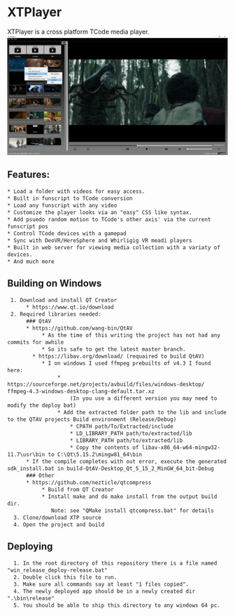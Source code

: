 # XTPlayer
XTPlayer is a cross platform TCode media player. 
![Main window](/main.jpg)

## Features: 
    * Load a folder with videos for easy access.
    * Built in funscript to TCode conversion
    * Load any funscript with any video
    * Customize the player looks via an "easy" CSS like syntax.
    * Add psuedo random motion to TCode's other axis' via the current funscript pos
    * Control TCode devices with a gamepad
    * Sync with DeoVR/HereSphere and Whirligig VR meadi players
    * Built in web server for viewing media collection with a variaty of devices.
    * And much more


## Building on Windows
     1. Download and install QT Creator
          * https://www.qt.io/download
     2. Required libraries needed:
          ### QtAV
          * https://github.com/wang-bin/QtAV
               * As the time of this writing the project has not had any commits for awhile
               * So its safe to get the latest master branch.
            * https://libav.org/download/ (requaired to build QtAV)
               * I on windows I used ffmpeg prebuilts of v4.3 I found here: 
                    * https://sourceforge.net/projects/avbuild/files/windows-desktop/ ffmpeg-4.3-windows-desktop-clang-default.tar.xz
                        (In you use a different version you may need to modify the deploy bat)
                    * Add the extracted folder path to the lib and include to the QTAV projects Build environment (Release/Debug)
                        * CPATH path/To/Extracted/include
                        * LD_LIBRARY_PATH path/to/extracted/lib
                        * LIBRARY_PATH path/to/extracted/lib
                        * Copy the contents of libav-x86_64-w64-mingw32-11.7\usr\bin to C:\Qt\5.15.2\mingw81_64\bin
          * If the compile completes with out error, execute the generated sdk_install.bat in build-QtAV-Desktop_Qt_5_15_2_MinGW_64_bit-Debug
          ### Other
          * https://github.com/nezticle/qtcompress
               * Build from QT Creator
               * Install make and do make install from the output build dir.
                  Note: see "QMake install qtcompress.bat" for details
      3. Clone/download XTP source
      4. Open the project and build
          
 ## Deploying
      1. In the root directory of this repository there is a file named "win_release_deploy-release.bat"
      2. Double click this file to run.
      3. Make sure all commands say at least "1 files copied".
      4. The newly deployed app should be in a newly created dir ".\bin\release"
      5. You should be able to ship this directory to any windows 64 pc.
    


